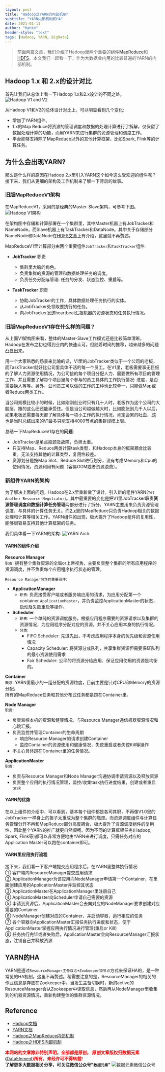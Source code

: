 ```yaml
---
layout: post
title: "Hadoop之YARN的内部机制"
subtitle: "YARN内部机制和HA"
date: 2021-01-11
author: "Hanke"
header-style: "text"
tags: [Hadoop, YARN, BigData]
---
```

> 前面两篇文章，我们介绍了Hadoop里两个重要的组件[MapReduce](/2021/01/04/MapReduce-in-Hadoop/)和[HDFS](/2021/01/11/hdfs-in-hadoop)。本文我们一起看一下，作为大数据业内用的比较普遍的YARN的内部机制。

## Hadoop 1.x 和 2.x的设计对比
首先让我们从总体上看一下Hadoop 1.x和2.x设计的不同之处。
![Hadoop V1 and V2](/img/hadoop/yarn/HadoopV1_V2_arch.png)

从Hadoop V1和V2的总体设计对比上，可以明显看到几个变化:
* 增加了YARN组件。
* 1.x的Map Reduce将资源的管理调度和数据的处理计算进行了拆解，仅保留了数据处理计算的功能，而用YARN来进行集群的资源管理和调度工作。
* 平台能够支持除了MapReduce以外的其他计算框架，比如Spark, Flink等的计算任务。 

## 为什么会出现YARN?
那么是什么样的原因在Hadoop 2.x里引入YARN这个如今这么受欢迎的组件呢？接下来，我们从更细的架构及工作机制来了解一下背后的故事。

### 旧版MapReduceV1架构
在MapReduceV1，采用的是经典的Master-Slave架构，可参考下图。
![Hadoop V1架构](/img/hadoop/yarn/HadoopV1_arch.png)

在架构图中存储和计算部署在一个集群里，其中Master机器上有JobTracker和NameNode，而Slave机器上有TaskTracker和DataNode。其中关于存储部分NameNode和DataNode在[HDFS文章](/2021/01/11/hdfs-in-hadoop)上有介绍，这里就不再赘述。

MapReduceV1里计算部分由两个重要组件`JobTracker`和`TaskTracker`组件:
* **JobTracker** 职责
    * 集群里大脑的角色。
    * 负责集群的资源的管理和数据处理任务的调度。
    * 负责任务分配与管理: 任务的分发、状态监控、重启等。

* **TaskTracker** 职责
    * 协助JobTracker的工作，具体数据处理任务执行的实体。
    * 从JobTracker处领取要执行的任务。
    * 向JobTracker发送heartbeat汇报机器的资源状态和任务执行情况。

### 旧版MapReduceV1存在什么样的问题？
从上面V1架构图来看，整体的Master-Slave工作模式还是比较简单清晰，Hadoop在发布之初也得到业内的快速认可。但随着时间的推移，越来越多的问题凸显出来。  

用一个大家熟悉的场景来比喻的话，V1里的JobTracker类似于一个公司的老板，而TaskTracker就好比公司里具体干活的每一个员工。在V1里，老板需要事无巨细的了解人力资源使用情况，为公司接的每个项目分配人力、需要做所有项目的管理工作、并且需要了解每个项目里每个参与的员工具体的工作执行情况: 进度，是否需要换人等等。另外，公司员工可以做的工作的工种也比较单一，只能做Map或者Reduce两类工作。  

当公司规模比较小的时候，比如刚刚创业时只有几十人时，老板作为这个公司的大脑层，跟的这么细还能承受住。但是当公司越做越大时，比如膨胀到几千人以后，如果老板还需要每天都了解具体每一项小工作的执行情况，肯定会累的吐血....这也是当时总结出来的V1最多只能支持4000节点的集群规模上限。  

总结一下MapReduceV1存在的**问题**:
* JobTracker是单点瓶颈及故障，负担太重。
* 只支持Map、Reduce两类计算task类型，和Hadoop本身的框架耦合比较重，无法支持其他的计算类型，复用性较差。
* 资源划分是按Map Slot、Reduce Slot进行划分，没有考虑Memory和Cpu的使用情况，资源利用有问题（容易OOM或者资源浪费）。

### 新组件YARN的架构
为了解决上面的问题，Hadoop在2.x里重新做了设计，引入新的组件YARN(`Yet Another Resource Negotiator`)。其中最重要的变化是把V1里JobTracker职责**资源管理调度和数据计算任务管理**两部分进行了拆分，YARN主要用来负责资源管理调度，与具体的计算任务无关。而[2.x](#hadoop-1x-和-2x的设计对比)里的MapReduce只负责Hadoop相关的数据处理和计算等相关工作。YARN组件的出现，极大提升了Hadoop组件的复用性，能够很容易支持其他计算框架的任务。

我们具体看一下YARN的架构:
![YARN Arch](/img/hadoop/yarn/Yarn_Arch.png)


#### YARN的组件介绍
**Resource Manager**  
`职责`: 拥有整个集群资源的全局or上帝视角，主要负责整个集群的所有应用程序的资源调度，并不负责每个应用程序执行状态的管理。  

`Resource Manager包含的重要组件`:
* **ApplicationManager**
     * `职责`: 负责接受客户端或者服务端应用的请求，为应用分配第一个container `ApplicationMaster`，并负责监控ApplicationMaster的状态，启动及失败重启等操作。
* **Scheduler** 
    * `职责`: 一个单纯的资源调度服务。根据应用程序需要的资源请求以及集群的资源情况，为应用程序分配对应的资源。并不关心应用本身的执行情况。
    *  `分类`: 
        * FIFO Scheduler: 先进先出，不考虑应用程序本身的优先级和资源使用情况
        * Capacity Scheduler: 将资源分成队列，共享集群资源但需要保证队列的最小资源使用需求
        * Fair Scheduler: 公平的将资源分给应用，保证应用使用的资源是均衡的。

**Container**   
`概念`: YARN里最小的一组分配的资源粒度，目前主要是针对CPU和Memory的资源分配。  
所有的MapReduce任务和其他分布式任务都是跑在Container里。

**Node Manager**  
`职责`: 
* 负责监控本机的资源和健康情况，与Resource Manager通信机器资源情况和心跳汇报。
* 负责监控并管理Container的生命周期
    * 响应Resource Manager的请求创建Container
    * 监控Container的资源使用和健康情况，失败重启或者失控Kill等操作
* 不关心具体跑在Container里的任务情况。

**ApplicationMaster**  
`职责`:
* 负责与Resource Manager和Node Manager沟通协调申请资源以及释放资源
* 负责整个应用的执行情况管理，监控/收集task执行进度结果，创建或者重启task

#### YARN的优势
在以上组件的介绍中，可以看到，基本每个组件都是各司其职，不再像V1.0里的JobTracker一样身上的担子太重成为整个集群的瓶颈。而资源调度组件与计算任务管理分开不再和MapReduce部分高度耦合，极大提升了资源调度组件的复用性，因此整个YARN的推广就更自然顺畅。因为不同的计算框架任务(Hadoop, Spark, Flink等)都可以非常方便地由YARN来进行调度，只需任务对应的Application Master可以跑在container即可。


#### YARN里应用执行流程
接下来，我们看一下客户端提交应用程序后，在YARN里整体执行情况:  
① 客户端向ResourceManager提交应用请求  
② ApplicationManager为该应用向NodeManager申请第一个Container，在里面创建应用的ApplicationMaster并监控其状态  
③ ApplicationMaster在ApplicationManager里注册自己  
④ ApplicationMaster向Scheduler申请自己需要的资源  
⑤ 申请到资源后，ApplicationMaster会去向对应的NodeManager要求创建对应需要的Container  
⑥ NodeManager创建对应的Container，并启动容器，运行相应的任务  
⑦ 各个容器向ApplicationMaster汇报任务执行进度和状态，便于ApplicationMaster掌握应用执行情况进行管理(重启or Kill)  
⑧ 任务执行完毕或者失败后，ApplicationMaster会向ResourceManager汇报状态，注销自己并释放资源  


## YARN的HA
YARN是通过`ResourceManager主备双活+Zookeeper锁节点`方式来保证HA的，是一种常见的HA机制，这里不再赘述。稍需要注意的是，ResourceManager的相关的作业信息是存放在Zookeeper中。当发生主备切换时，新的active的ResourceManager会从Zookeeper中读取信息，然后再从NodeManager里收集到的机器资源情况，重新构建整体的集群资源情况。

## Reference
* [Hadoop文档](https://hadoop.apache.org/docs/current/)
* [YARN文档](https://hadoop.apache.org/docs/current/hadoop-yarn/hadoop-yarn-site/YARN.html)
* [Hadoop之MapReduce内部机制](/2021/01/04/MapReduce-in-Hadoop/)
* [Hadoop之HDFS内部机制](/2021/01/11/hdfs-in-hadoop)

<b><font color="red">本网站的文章除非特别声明，全部都是原创。
原创文章版权归数据元素</font>(</b>[DataElement](https://www.dataelement.top)<b><font color="red">)所有，未经许可不得转载!</font></b>  
**了解更多大数据相关分享，可关注微信公众号"`数据元素`"**
![数据元素微信公众号](/img/dataelement.gif)
